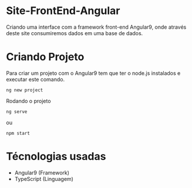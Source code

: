 # Site-FrontEnd-Angular
Criando uma interface com a framework front-end Angular9, onde através deste site consumiremos dados em uma base de dados.

# Criando Projeto
Para criar um projeto com o Angular9 tem que ter o node.js instalados e executar este comando.

```
ng new project
```

Rodando o projeto
```
ng serve
```
ou 
```
npm start
```

# Técnologias usadas

* Angular9 (Framework)
* TypeScript (Linguagem)
